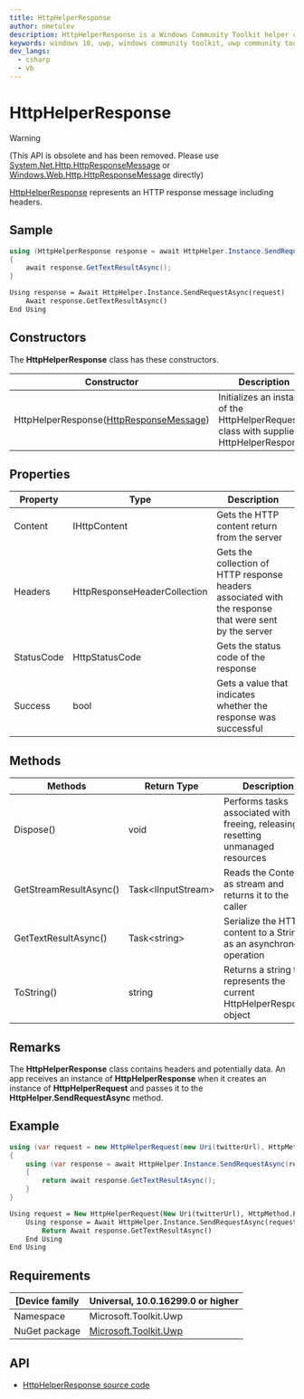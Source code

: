 ```yaml
---
title: HttpHelperResponse
author: nmetulev
description: HttpHelperResponse is a Windows Community Toolkit helper class used with the HttpHelper class to read http responses (outdated docs).
keywords: windows 10, uwp, windows community toolkit, uwp community toolkit, uwp toolkit, HttpHelperResponse
dev_langs:
  - csharp
  - vb
---
```


# HttpHelperResponse

> [!WARNING]
> (This API is obsolete and has been removed. Please use [System.Net.Http.HttpResponseMessage](https://msdn.microsoft.com/library/system.net.http.httpresponsemessage(v=vs.110).aspx) 
> or [Windows.Web.Http.HttpResponseMessage](https://docs.microsoft.com/uwp/api/Windows.Web.Http.HttpResponseMessage) directly)

[HttpHelperResponse](https://docs.microsoft.com/dotnet/api/microsoft.toolkit.uwp.httphelperresponse) represents an HTTP response message including headers. 

## Sample

```csharp
using (HttpHelperResponse response = await HttpHelper.Instance.SendRequestAsync(request))
{
    await response.GetTextResultAsync();
}
```

```vb
Using response = Await HttpHelper.Instance.SendRequestAsync(request)
    Await response.GetTextResultAsync()
End Using
```

## Constructors

The **HttpHelperResponse** class has these constructors.

| Constructor | Description |
| ----------  | ----------- |
| HttpHelperResponse([HttpResponseMessage](https://msdn.microsoft.com/library/windows/apps/windows.web.http.httpresponsemessage.aspx))  | Initializes an instance of the HttpHelperRequest class with supplied HttpHelperResponse. |

## Properties

| Property | Type | Description |
| -------- | ----------- | ----------- |
| Content | IHttpContent | Gets the HTTP content return from the server |
| Headers | HttpResponseHeaderCollection | Gets the collection of HTTP response headers associated with the response that were sent by the server |
| StatusCode | HttpStatusCode | Gets the status code of the response |
| Success | bool | Gets a value that indicates whether the response was successful |

## Methods

|        Methods         |    Return Type     |                                     Description                                     |
|------------------------|--------------------|-------------------------------------------------------------------------------------|
|       Dispose()        |        void        | Performs tasks associated with freeing, releasing, or resetting unmanaged resources |
| GetStreamResultAsync() | Task\<IInputStream> |              Reads the Content as stream and returns it to the caller               |
|  GetTextResultAsync()  |    Task\<string>    |         Serialize the HTTP content to a String as an asynchronous operation         |
|       ToString()       |       string       |       Returns a string that represents the current HttpHelperResponse object        |

## Remarks

The **HttpHelperResponse** class contains headers and potentially data. 
An app receives an instance of **HttpHelperResponse** when it creates an instance of **HttpHelperRequest** and passes it to the **HttpHelper.SendRequestAsync** method.

## Example

```csharp
using (var request = new HttpHelperRequest(new Uri(twitterUrl), HttpMethod.Post))
{
    using (var response = await HttpHelper.Instance.SendRequestAsync(request))
    {
        return await response.GetTextResultAsync();
    }
}
```

```vb
Using request = New HttpHelperRequest(New Uri(twitterUrl), HttpMethod.Post)
    Using response = Await HttpHelper.Instance.SendRequestAsync(request)
        Return Await response.GetTextResultAsync()
    End Using
End Using
```

## Requirements

| [Device family | Universal, 10.0.16299.0 or higher |
| --- | --- |
| Namespace | Microsoft.Toolkit.Uwp |
| NuGet package | [Microsoft.Toolkit.Uwp](https://www.nuget.org/packages/Microsoft.Toolkit.Uwp/) |

## API

* [HttpHelperResponse source code](https://github.com/Microsoft/WindowsCommunityToolkit//blob/master/Microsoft.Toolkit.Uwp/Helpers/HttpHelper/HttpHelperResponse.cs)
